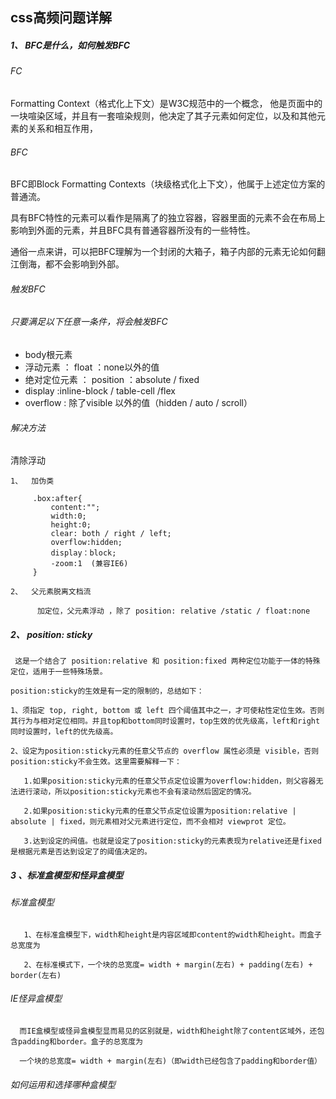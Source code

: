 ## css高频问题详解

#####   1、 BFC是什么，如何触发BFC
######  FC
Formatting Context（格式化上下文）是W3C规范中的一个概念，
他是页面中的一块喧染区域，并且有一套喧染规则，他决定了其子元素如何定位，以及和其他元素的关系和相互作用，
######  BFC
BFC即Block Formatting Contexts（块级格式化上下文），他属于上述定位方案的普通流。

具有BFC特性的元素可以看作是隔离了的独立容器，容器里面的元素不会在布局上影响到外面的元素，并且BFC具有普通容器所没有的一些特性。

通俗一点来讲，可以把BFC理解为一个封闭的大箱子，箱子内部的元素无论如何翻江倒海，都不会影响到外部。

###### 触发BFC
######   只要满足以下任意一条件，将会触发BFC
*  body根元素
*  浮动元素 ： float ：none以外的值
*  绝对定位元素 ： position ：absolute / fixed
*  display :inline-block / table-cell /flex
*  overflow : 除了visible 以外的值（hidden / auto / scroll）

###### 解决方法
  清除浮动 
  
    1、  加伪类

         .box:after{
             content:"";
             width:0;
             height:0;
             clear: both / right / left;
             overflow:hidden;
             display：block;
             -zoom:1  (兼容IE6)
         }
    
    2、  父元素脱离文档流

          加定位，父元素浮动 ，除了 position: relative /static / float:none      
#####   2、  position: sticky
```
 这是一个结合了 position:relative 和 position:fixed 两种定位功能于一体的特殊定位，适用于一些特殊场景。

position:sticky的生效是有一定的限制的，总结如下：

1、须指定 top, right, bottom 或 left 四个阈值其中之一，才可使粘性定位生效。否则其行为与相对定位相同。并且top和bottom同时设置时，top生效的优先级高，left和right同时设置时，left的优先级高。

2、设定为position:sticky元素的任意父节点的 overflow 属性必须是 visible，否则position:sticky不会生效。这里需要解释一下：

   1.如果position:sticky元素的任意父节点定位设置为overflow:hidden，则父容器无法进行滚动，所以position:sticky元素也不会有滚动然后固定的情况。

   2.如果position:sticky元素的任意父节点定位设置为position:relative | absolute | fixed，则元素相对父元素进行定位，而不会相对 viewprot 定位。

   3.达到设定的阀值。也就是设定了position:sticky的元素表现为relative还是fixed是根据元素是否达到设定了的阈值决定的。
```
##### 3 、标准盒模型和怪异盒模型
###### 标准盒模型
```
   1、在标准盒模型下，width和height是内容区域即content的width和height。而盒子总宽度为

   2、在标准模式下，一个块的总宽度= width + margin(左右) + padding(左右) + border(左右)
```
###### IE怪异盒模型
```
  而IE盒模型或怪异盒模型显而易见的区别就是，width和height除了content区域外，还包含padding和border。盒子的总宽度为

  一个块的总宽度= width + margin(左右)（即width已经包含了padding和border值）
```
###### 如何运用和选择哪种盒模型